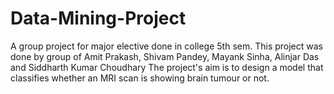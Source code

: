 # Data-Mining-Project
A group project for major elective done in college 5th sem.
This project was done by group of Amit Prakash, Shivam Pandey, Mayank Sinha, Alinjar Das and Siddharth Kumar Choudhary
The project's aim is to design a model that classifies whether an MRI scan is showing brain tumour or not.
